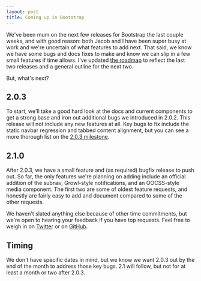 ```yaml
---
layout: post
title: Coming up in Bootstrap
---
```


We've been mum on the next few releases for Bootstrap the last couple weeks, and with good reason: both Jacob and I have been super busy at work and we're uncertain of what features to add next. That said, we know we have some bugs and docs fixes to make and know we can slip in a few small features if time allows. I've updated [the roadmap](https://github.com/twbs/bootstrap/wiki/Roadmap) to reflect the last two releases and a general outline for the next two.

But, what's next?

## 2.0.3

To start, we'll take a good hard look at the docs and current components to get a strong base and iron out additional bugs we introduced in 2.0.2. This release will not include any new features at all. Key bugs to fix include the static navbar regression and tabbed content alignment, but you can see a more thorough list on the [2.0.3 milestone](https://github.com/twbs/bootstrap/issues?milestone=10&state=open).

## 2.1.0

After 2.0.3, we have a small feature and (as required) bugfix release to push out. So far, the only features we're planning on adding include an official addition of the subnav, Growl-style notifications, and an OOCSS-style media component. The first two are some of oldest feature requests, and honestly are fairly easy to add and document compared to some of the other requests.

We haven't slated anything else because of other time commitments, but we're open to hearing your feedback if you have top requests. Feel free to weigh in on [Twitter](https://twitter.com/getbootstrap) or on [GitHub](https://github.com/twbs/bootstrap).

## Timing

We don't have specific dates in mind, but we know we want 2.0.3 out by the end of the month to address those key bugs. 2.1 will follow, but not for at least a month or two after 2.0.3.
